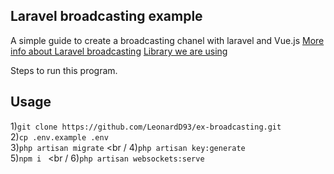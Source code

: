 

## Laravel broadcasting example

A simple guide to create a broadcasting chanel with laravel and Vue.js
[More info about Laravel broadcasting](https://laravel.com/docs/9.x/broadcasting)
[Library we are using ](https://beyondco.de/docs/laravel-websockets/getting-started/introduction)

Steps to run this program.

## Usage
1)`git clone https://github.com/LeonardD93/ex-broadcasting.git` <br />
2)`cp .env.example .env` <br />
3)`php artisan migrate`  <br /
4)`php artisan key:generate` <br />
5)`npm i `  <br /
6)`php artisan websockets:serve` <br />